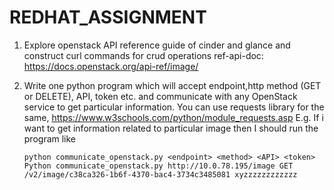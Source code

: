# REDHAT_ASSIGNMENT

1. Explore openstack API reference guide of cinder and glance and construct curl commands for crud operations 
   ref-api-doc: https://docs.openstack.org/api-ref/image/

2. Write one python program which will accept endpoint,http method (GET or DELETE), API, token etc. and communicate with any OpenStack service to get particular information.
   You can use requests library for the same, https://www.w3schools.com/python/module_requests.asp
   E.g. If i want to get information related to particular image then I should run the program like
   ```
   python communicate_openstack.py <endpoint> <method> <API> <token>
   Python communicate_openstack.py http://10.0.78.195/image GET /v2/image/c38ca326-1b6f-4370-bac4-3734c3485081 xyzzzzzzzzzzzz  
   ```
